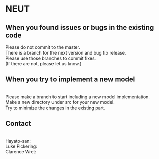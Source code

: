 # NEUT
<h2>When you found issues or bugs in the existing code</h2>
Please do not commit to the master.</br>
There is a branch for the next version and bug fix release.</br>
Please use those branches to commit fixes.</br>
(If there are not, please let us know.)</br>

<h2>When you try to implement a new model</h2><br>
Please make a branch to start including a new model implementation.</br>
Make a new directory under src for your new model.</br>
Try to minimize the changes in the existing part.</br>

<h2>Contact</h2><br>
Hayato-san: <hayato@icrr.u-tokyo.ac.jp><br>
Luke Pickering: <picker24@msu.edu><br>
Clarence Wret: <c.wret@rochester.edu><br>
